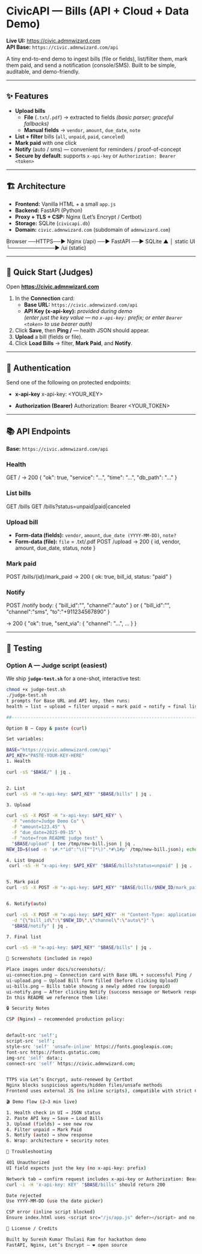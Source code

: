 # CivicAPI — Bills (API + Cloud + Data Demo)

**Live UI:** https://civic.admnwizard.com  
**API Base:** `https://civic.admnwizard.com/api`

A tiny end-to-end demo to ingest bills (file or fields), list/filter them, mark them paid, and send a notification (console/SMS). Built to be simple, auditable, and demo-friendly.

---

## ✨ Features

- **Upload bills**
  - **File** (`.txt`/`.pdf`) → extracted to fields *(basic parser; graceful fallbacks)*
  - **Manual fields** → `vendor`, `amount`, `due_date`, `note`
- **List + filter** bills (`all`, `unpaid`, `paid`, `canceled`)
- **Mark paid** with one click
- **Notify** (auto / sms) — convenient for reminders / proof-of-concept
- **Secure by default**: supports `x-api-key` or `Authorization: Bearer <token>`

---

## 🏗️ Architecture

- **Frontend:** Vanilla HTML + a small `app.js`
- **Backend:** FastAPI (Python)
- **Proxy + TLS + CSP:** Nginx (Let’s Encrypt / Certbot)
- **Storage:** SQLite (`civicapi.db`)
- **Domain:** `civic.admnwizard.com` (subdomain of `admnwizard.com`)

Browser ──HTTPS──► Nginx (/api) ──► FastAPI ──► SQLite
▲ │
static UI └────────────► /ui (static)


---

## 🚀 Quick Start (Judges)

Open **https://civic.admnwizard.com**

1. In the **Connection** card:
   - **Base URL:** `https://civic.admnwizard.com/api`
   - **API Key (x-api-key):** *provided during demo*  
     *(enter just the key value — no `x-api-key:` prefix; or enter `Bearer <token>` to use bearer auth)*
2. Click **Save**, then **Ping /** — health JSON should appear.
3. **Upload** a bill (fields or file).
4. Click **Load Bills** → filter, **Mark Paid**, and **Notify**.

---

## 🔐 Authentication

Send one of the following on protected endpoints:

- **x-api-key**
x-api-key: <YOUR_KEY>

- **Authorization (Bearer)**
Authorization: Bearer <YOUR_TOKEN>


---

## 📚 API Endpoints

**Base:** `https://civic.admnwizard.com/api`

### Health
GET /
→ 200 { "ok": true, "service": "...", "time": "...", "db_path": "..." }


### List bills
GET /bills
GET /bills?status=unpaid|paid|canceled


### Upload bill
- **Form-data (fields):** `vendor`, `amount`, `due_date (YYYY-MM-DD)`, `note?`
- **Form-data (file):** `file` = .txt/.pdf
POST /upload
→ 200 { id, vendor, amount, due_date, status, note }



### Mark paid
POST /bills/{id}/mark_paid
→ 200 { ok: true, bill_id, status: "paid" }


### Notify
POST /notify
body:
{ "bill_id":"<id>", "channel":"auto" }
or { "bill_id":"<id>", "channel":"sms", "to":"+911234567890" }

→ 200 { "ok": true, "sent_via": { "channel": "...", ... } }


---

## 🧪 Testing

### Option A — Judge script (easiest)

We ship **`judge-test.sh`** for a one-shot, interactive test:

```bash
chmod +x judge-test.sh
./judge-test.sh
t prompts for Base URL and API key, then runs:
health → list → upload → filter unpaid → mark paid → notify → final list, printing ✅ / ❌ markers and JSON output (pretty if jq is installed).

##-----------------------------------------------------------------------------------------------------------------------------------------------------

Option B — Copy & paste (curl)

Set variables:

BASE="https://civic.admnwizard.com/api"
API_KEY="PASTE-YOUR-KEY-HERE"
1. Health

curl -sS "$BASE/" | jq .


2. List 
curl -sS -H "x-api-key: $API_KEY" "$BASE/bills" | jq .

3. Upload

curl -sS -X POST -H "x-api-key: $API_KEY" \
  -F "vendor=Judge Demo Co" \
  -F "amount=123.45" \
  -F "due_date=2025-09-15" \
  -F "note=from README judge test" \
  "$BASE/upload" | tee /tmp/new-bill.json | jq .
NEW_ID=$(sed -n 's#.*"id":"\([^"]*\)".*#\1#p' /tmp/new-bill.json); echo "NEW_ID=$NEW_ID"

4. List Unpaid
 curl -sS -H "x-api-key: $API_KEY" "$BASE/bills?status=unpaid" | jq .


5. Mark paid
curl -sS -X POST -H "x-api-key: $API_KEY" "$BASE/bills/$NEW_ID/mark_paid" | jq .


6. Notify(auto)

curl -sS -X POST -H "x-api-key: $API_KEY" -H "Content-Type: application/json" \
  -d "{\"bill_id\":\"$NEW_ID\",\"channel\":\"auto\"}" \
  "$BASE/notify" | jq .

7. Final list

curl -sS -H "x-api-key: $API_KEY" "$BASE/bills" | jq .

📸 Screenshots (included in repo)

Place images under docs/screenshots/:
ui-connection.png — Connection card with Base URL + successful Ping /
ui-upload.png — Upload Bill form filled (before clicking Upload)
ui-bills.png — Bills table showing a newly added row (unpaid)
ui-notify.png — After clicking Notify (success message or Network response)
In this README we reference them like:

🔒 Security Notes

CSP (Nginx) — recommended production policy:


default-src 'self';
script-src 'self';
style-src 'self' 'unsafe-inline' https://fonts.googleapis.com;
font-src https://fonts.gstatic.com;
img-src 'self' data:;
connect-src 'self' https://civic.admnwizard.com;


TTPS via Let’s Encrypt, auto-renewed by Certbot
Nginx blocks suspicious agents/hidden files/unsafe methods
Frontend uses external JS (no inline scripts), compatible with strict CSP

🎬 Demo flow (2–3 min live)

1. Health check in UI → JSON status
2. Paste API key → Save → Load Bills
3. Upload (fields) → see new row
4. Filter unpaid → Mark Paid
5. Notify (auto) → show response
6. Wrap: architecture + security notes

🧭 Troubleshooting

401 Unauthorized
UI field expects just the key (no x-api-key: prefix)

Network tab → confirm request includes x-api-key or Authorization: Bearer
curl -i -H 'x-api-key: KEY' "$BASE/bills" should return 200

Date rejected
Use YYYY-MM-DD (use the date picker)

CSP error (inline script blocked)
Ensure index.html uses <script src="/js/app.js" defer></script> and no inline <script>

📄 License / Credits

Built by Suresh Kumar Thulasi Ram for hackathon demo
FastAPI, Nginx, Let’s Encrypt — ❤️ open source


